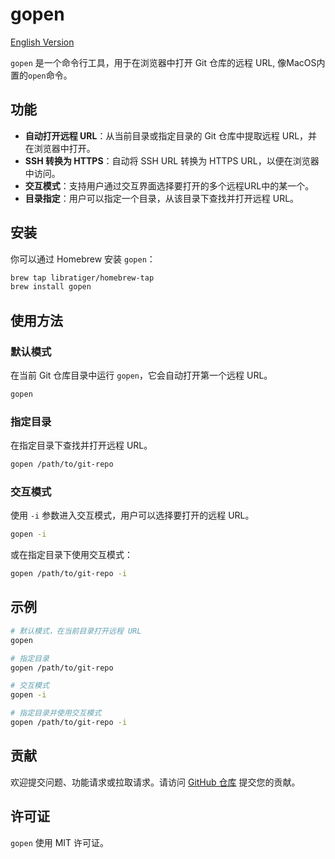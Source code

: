 # gopen

[English Version](README.md)

`gopen` 是一个命令行工具，用于在浏览器中打开 Git 仓库的远程 URL, 像MacOS内置的`open`命令。

## 功能

- **自动打开远程 URL**：从当前目录或指定目录的 Git 仓库中提取远程 URL，并在浏览器中打开。
- **SSH 转换为 HTTPS**：自动将 SSH URL 转换为 HTTPS URL，以便在浏览器中访问。
- **交互模式**：支持用户通过交互界面选择要打开的多个远程URL中的某一个。
- **目录指定**：用户可以指定一个目录，从该目录下查找并打开远程 URL。

## 安装

你可以通过 Homebrew 安装 `gopen`：

```sh
brew tap libratiger/homebrew-tap
brew install gopen
```

## 使用方法

### 默认模式

在当前 Git 仓库目录中运行 `gopen`，它会自动打开第一个远程 URL。

```sh
gopen
```

### 指定目录

在指定目录下查找并打开远程 URL。

```sh
gopen /path/to/git-repo
```

### 交互模式

使用 `-i` 参数进入交互模式，用户可以选择要打开的远程 URL。

```sh
gopen -i
```

或在指定目录下使用交互模式：

```sh
gopen /path/to/git-repo -i
```

## 示例

```sh
# 默认模式，在当前目录打开远程 URL
gopen

# 指定目录
gopen /path/to/git-repo

# 交互模式
gopen -i

# 指定目录并使用交互模式
gopen /path/to/git-repo -i
```

## 贡献

欢迎提交问题、功能请求或拉取请求。请访问 [GitHub 仓库](https://github.com/libratiger/gopen) 提交您的贡献。

## 许可证

`gopen` 使用 MIT 许可证。
